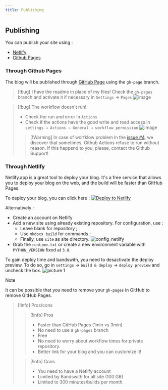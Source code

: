 ```yaml
---
title: Publishing
---
```


## Publishing 

You can publish your site using : 
- [Netlify](https://www.netlify.com/) 
- [Github Pages](https://pages.github.com/)

### Through Github Pages

The blog will be published through [GitHub Page](https://pages.github.com/) using the `gh-page` branch. 

> [!bug] I have the readme in place of my files!
> Check the `gh-pages` branch and activate it if necessary in `Settings` → `Pages`
> ![image](https://user-images.githubusercontent.com/30244939/166161220-973cee87-75eb-4b9f-b521-1c67d273def7.png)

> [!bug] The workflow doesn't run!
>  - Check the run and error in `Actions` 
>  - Check if the actions have the good write and read access in `settings → Actions → General → workflow permission` ![image](https://user-images.githubusercontent.com/30244939/166161294-0f4f70c2-fda5-4465-89b0-d6b1b5e6995d.png)
>> [!Warning] In case of worfklow problem
>> In the [issue #4](https://github.com/obsidianPublisher/obsidian-github-publisher/issues/4), we discover that sometimes, Github Actions refuse to run without reason. If this happend to you, please, contact the Github Support!

### Through Netlify
Netlify.app is a great tool to deploy your blog. It's a free service that allows you to deploy your blog on the web, and the build will be faster than GitHub Pages.

To deploy your blog, you can click here : [![Deploy to Netlify](https://www.netlify.com/img/deploy/button.svg)](https://app.netlify.com/start/deploy?repository=https://github.com/ObsidianPublisher/obsidian-mkdocs-publisher-template)

Alternatively :
- Create an account on Netlify
- Add a new site using already existing repository.
  For configuration, use :
    - Leave blank for repository ;
    - Use `mkdocs build` for commands ;
    - Finally, use `site` as site directory.
![config_netlify](https://i.imgur.com/ESc9vLu.png)  
- Grab the `runtime.txt` or create a new environment variable with `PYTHON_VERSION` fixed at `3.8`.

To gain deploy time and bandswith, you need to desactivate the deploy preview. To do so, go in `settings` -> `build & deploy` -> `deploy preview` and uncheck the box.
![picture 1](https://i.imgur.com/DNS0DdX.png)  


> [!note]
> It can be possible that you need to remove your `gh-pages` in GitHub to remove GitHub Pages.

> [!info] Pros/cons
>> [!info] Pros
>> - Faster than GitHub Pages (1min vs 3min)
>> - No need to use a `gh-pages` branch
>> - Free
>> - No need to worry about workflow times for private repository.
>> - Better link for your blog and you can customize it!
>
>> [!info] Cons
>> - You need to have a Netlify account
>> - Limited by Bandswith for all site (100 GB)
>> - Limited to 300 minutes/builds per month. 

[^1]: You can found the link in Repository settings > Pages. 